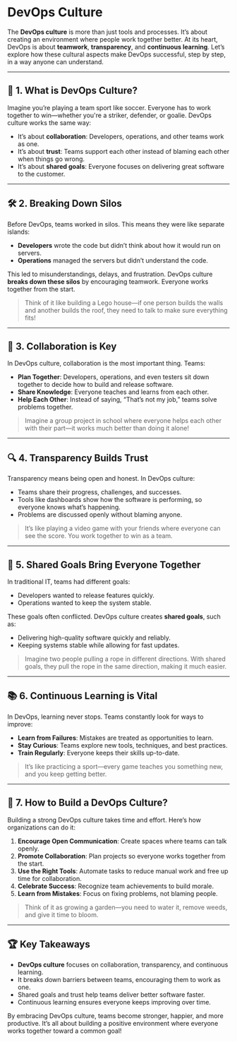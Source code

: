 # DevOps Culture

The **DevOps culture** is more than just tools and processes. It’s about creating an environment where people work together better. At its heart, DevOps is about **teamwork**, **transparency**, and **continuous learning**. Let’s explore how these cultural aspects make DevOps successful, step by step, in a way anyone can understand.

---

## 🤝 1. What is DevOps Culture?

Imagine you’re playing a team sport like soccer. Everyone has to work together to win—whether you're a striker, defender, or goalie. DevOps culture works the same way:

- It’s about **collaboration**: Developers, operations, and other teams work as one.
- It’s about **trust**: Teams support each other instead of blaming each other when things go wrong.
- It’s about **shared goals**: Everyone focuses on delivering great software to the customer.

---

## 🛠️ 2. Breaking Down Silos

Before DevOps, teams worked in silos. This means they were like separate islands:

- **Developers** wrote the code but didn’t think about how it would run on servers.
- **Operations** managed the servers but didn’t understand the code.

This led to misunderstandings, delays, and frustration. DevOps culture **breaks down these silos** by encouraging teamwork. Everyone works together from the start.

> Think of it like building a Lego house—if one person builds the walls and another builds the roof, they need to talk to make sure everything fits!

---

## 🌟 3. Collaboration is Key

In DevOps culture, collaboration is the most important thing. Teams:

- **Plan Together**: Developers, operations, and even testers sit down together to decide how to build and release software.
- **Share Knowledge**: Everyone teaches and learns from each other.
- **Help Each Other**: Instead of saying, “That’s not my job,” teams solve problems together.

> Imagine a group project in school where everyone helps each other with their part—it works much better than doing it alone!

---

## 🔍 4. Transparency Builds Trust

Transparency means being open and honest. In DevOps culture:

- Teams share their progress, challenges, and successes.
- Tools like dashboards show how the software is performing, so everyone knows what’s happening.
- Problems are discussed openly without blaming anyone.

> It’s like playing a video game with your friends where everyone can see the score. You work together to win as a team.

---

## 🎯 5. Shared Goals Bring Everyone Together

In traditional IT, teams had different goals:

- Developers wanted to release features quickly.
- Operations wanted to keep the system stable.

These goals often conflicted. DevOps culture creates **shared goals**, such as:

- Delivering high-quality software quickly and reliably.
- Keeping systems stable while allowing for fast updates.

> Imagine two people pulling a rope in different directions. With shared goals, they pull the rope in the same direction, making it much easier.

---

## 📚 6. Continuous Learning is Vital

In DevOps, learning never stops. Teams constantly look for ways to improve:

- **Learn from Failures**: Mistakes are treated as opportunities to learn.
- **Stay Curious**: Teams explore new tools, techniques, and best practices.
- **Train Regularly**: Everyone keeps their skills up-to-date.

> It’s like practicing a sport—every game teaches you something new, and you keep getting better.

---

## 🚀 7. How to Build a DevOps Culture?

Building a strong DevOps culture takes time and effort. Here’s how organizations can do it:

1. **Encourage Open Communication**: Create spaces where teams can talk openly.
2. **Promote Collaboration**: Plan projects so everyone works together from the start.
3. **Use the Right Tools**: Automate tasks to reduce manual work and free up time for collaboration.
4. **Celebrate Success**: Recognize team achievements to build morale.
5. **Learn from Mistakes**: Focus on fixing problems, not blaming people.

> Think of it as growing a garden—you need to water it, remove weeds, and give it time to bloom.

---

## 🏆 Key Takeaways

- **DevOps culture** focuses on collaboration, transparency, and continuous learning.
- It breaks down barriers between teams, encouraging them to work as one.
- Shared goals and trust help teams deliver better software faster.
- Continuous learning ensures everyone keeps improving over time.

By embracing DevOps culture, teams become stronger, happier, and more productive. It’s all about building a positive environment where everyone works together toward a common goal!
